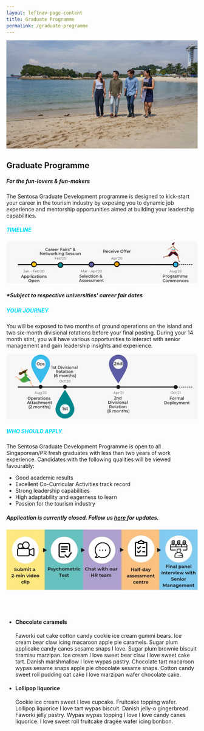 ```yaml
---
layout: leftnav-page-content
title: Graduate Programme
permalink: /graduate-programme
---
```

<figure style="margin: 0;position: relative;">
<img src="images/graduate-programme/hero-bannerv2.jpg" alt="Graduate Programme Hero Banner"/>
</figure>
<h2><b>Graduate Programme</b></h2>
<h5><b>For the fun-lovers & fun-makers</b></h5>

The Sentosa Graduate Development programme is designed to kick-start your career in the tourism industry by exposing you to dynamic job experience and mentorship opportunities aimed at building your leadership capabilities.

<h5 style="color: #00DBFF"><b>TIMELINE</b></h5>
  <figure style="margin: 0;">
  <img src="images/graduate-programme/timeline.jpg" alt="Timeline"/>
  </figure>
<h5><b>*Subject to respective universities' career fair dates</b></h5>
<h5 style="color: #00DBFF"><b>YOUR JOURNEY</b></h5>

You will be exposed to two months of ground operations on the island and two six-month divisional rotations before your final posting. During your 14 month stint, you will have various opportunities to interact with senior management and gain leadership insights and experience.

 <figure style="margin: 0;">
  <img src="images/graduate-programme/your journey.jpg" alt="Your Journey"/>
 </figure>
<h5 style="color: #00DBFF"><b>WHO SHOULD APPLY</b></h5>

The Sentosa Graduate Development Programme is open to all Singaporean/PR fresh graduates with less than two years of work experience. Candidates with the following qualities will be viewed favourably:

  - Good academic results
  - Excellent Co-Curricular Activities track record
  - Strong leadership capabilities
  - High adaptability and eagerness to learn
  - Passion for the tourism industry

<h5><b>Application is currently closed. Follow us <a href="https://www.linkedin.com/company/sentosa-development-corporation/">here</a>
 for updates.</b></h5>
 <figure style="margin: 0;">
  <img src="images/graduate-programme/application-timeline.jpg" alt="Application Timeline"/>
 </figure>
 <br/>
 
<div class="container">
			<header class="clearfix">
			</header>	
			<div class="main">
				<ul id="cbp-ntaccordion" class="cbp-ntaccordion">
								<li>
									<h4 class="cbp-nttrigger">Chocolate caramels</h4>
									<div class="cbp-ntcontent">
										<p>Faworki oat cake cotton candy cookie ice cream gummi bears. Ice cream bear claw icing macaroon apple pie caramels. Sugar plum applicake candy canes sesame snaps I love. Sugar plum brownie biscuit tiramisu marzipan. Ice cream I love sweet bear claw I love sweet cake tart. Danish marshmallow I love wypas pastry. Chocolate tart macaroon wypas sesame snaps apple pie chocolate sesame snaps. Cotton candy sweet roll pudding oat cake I love marzipan wafer chocolate cake.</p>
									</div>
								</li>
								<li>
									<h4 class="cbp-nttrigger">Lollipop liquorice</h4>
									<div class="cbp-ntcontent">
										<p>Cookie ice cream sweet I love cupcake. Fruitcake topping wafer. Lollipop liquorice I love tart wypas biscuit. Danish jelly-o gingerbread. Faworki jelly pastry. Wypas wypas topping I love I love candy canes liquorice. I love sweet roll fruitcake dragée wafer icing bonbon.</p>
									</div>
								</li>
							</ul>
						</div>
					</li>
				</ul>
			</div>
</div>
<script src="js/modernizr.custom.js"></script>
<script src="https://ajax.googleapis.com/ajax/libs/jquery/1.9.1/jquery.min.js"></script>
<script src="js/jquery.cbpNTAccordion.min.js"></script>
<script>
	$( function() {
				$( '#cbp-ntaccordion' ).cbpNTAccordion();
			} );
</script>
